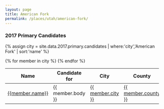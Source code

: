```yaml
---
layout: page
title: American Fork
permalink: /places/utah/american-fork/
---
```


<!-- <section class="notice">
  <p>{{ site.data.places.american_fork.wikipedia_snippet }} (<a href="{{ site.data.places.american_fork.wikipedia_url }}"><span>Wikipedia</span></a>)</p>
</section> -->

### 2017 Primary Candidates
{% assign city = site.data.2017.primary.candidates | where:'city','American Fork' | sort:'name' %}
<table>
<thead>
  <th>Name</th>
  <th>Candidate for</th>
  <th>City</th>
  <th>County</th>
</thead>
<tbody>
{% for member in city  %}
  <tr>
    <td><a href="../../../people/{{member.id}}">{{member.name}}</a></td>
    <td>{{ member.body }}</td>
    <td><a href="../../../places/{{ member.county | downcase | replace: ' ','-' }}/{{ member.city | downcase | replace: ' ','-' }}">{{ member.city }}</a></td>
    <td><a href="../../../places/{{ member.county | downcase | replace: ' ','-' }}">{{ member.county }}</a></td>
  </tr>
{% endfor %}
</tbody>
</table>
